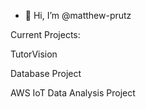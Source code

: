- 👋 Hi, I’m @matthew-prutz



Current Projects:


TutorVision

Database Project

AWS IoT Data Analysis Project
